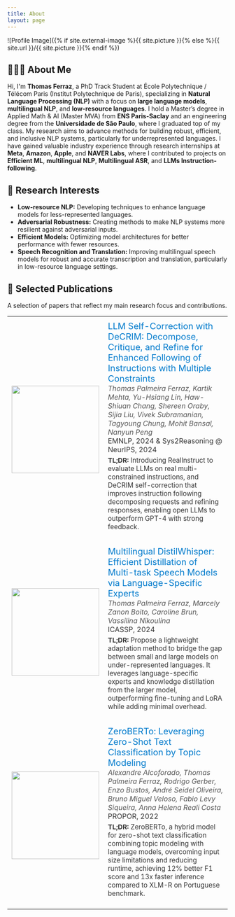 ```yaml
---
title: About
layout: page
---
```

![Profile Image]({% if site.external-image %}{{ site.picture }}{% else %}{{ site.url }}/{{ site.picture }}{% endif %})

<section id="about-me">
    <h2>👨🏻‍💻 About Me</h2>
    <p>
        Hi, I'm <strong>Thomas Ferraz</strong>, a PhD Track Student at École Polytechnique / Télécom Paris (Institut Polytechnique de Paris), specializing
        in <strong>Natural Language Processing (NLP)</strong> with a focus on <strong>large language models</strong>,
        <strong>multilingual NLP</strong>, and <strong>low-resource languages</strong>. I hold a Master’s degree in Applied Math & AI (Master MVA)
        from <strong>ENS Paris-Saclay</strong> and an engineering degree from the <strong>Universidade de São Paulo</strong>, where I graduated
        top of my class. My research aims to advance methods for building robust, efficient, and inclusive NLP systems, particularly for
        underrepresented languages. I have gained valuable industry experience through research internships at <strong>Meta</strong>,
        <strong>Amazon</strong>, <strong>Apple</strong>, and <strong>NAVER Labs</strong>, where I contributed to projects on
        <strong>Efficient ML</strong>, <strong>multilingual NLP</strong>, <strong>Multilingual ASR</strong>, and <strong>LLMs Instruction-following</strong>.
    </p>
</section>

<section id="research-interests">
    <h2>🔬 Research Interests</h2>
    <ul>
        <li><strong>Low-resource NLP:</strong> Developing techniques to enhance language models for less-represented languages.</li>
        <li><strong>Adversarial Robustness:</strong> Creating methods to make NLP systems more resilient against adversarial inputs.</li>
        <li><strong>Efficient Models:</strong> Optimizing model architectures for better performance with fewer resources.</li>
        <li><strong>Speech Recognition and Translation:</strong> Improving multilingual speech models for robust and accurate transcription and translation, particularly in low-resource language settings.</li>
    </ul>
</section>

<section id="selected-papers">
	<h2>📝 Selected Publications</h2>
    <p>A selection of papers that reflect my main research focus and contributions.</p>

 <table>

  <tr>
    <td style="padding:10px" width="200px">
      <a href="https://arxiv.org/pdf/2410.06458"><img width="200px" style="min-width:100px; object-fit: cover;" src="{{ site.url }}/assets/images/selected_publications/DeCRIM.png"></a>
    </td>
    <td style="padding:10px">
      <a class="paper" href="https://arxiv.org/pdf/2410.06458" style="font-size: 20px; text-decoration: none; color: #007acc;">
        LLM Self-Correction with DeCRIM: Decompose, Critique, and Refine for Enhanced Following of Instructions with Multiple Constraints
      </a><br>
      <span style="font-style: italic; color: #555;">Thomas Palmeira Ferraz, Kartik Mehta, Yu-Hsiang Lin, Haw-Shiuan Chang, Shereen Oraby, Sijia Liu, Vivek Subramanian, Tagyoung Chung, Mohit Bansal, Nanyun Peng</span><br>
      <span style="color: #333;">EMNLP, 2024 & Sys2Reasoning @ NeurIPS, 2024</span><br>
      <p style="margin-top: 5px; font-size: 0.95em; color: #333;"><strong>TL;DR:</strong> Introducing RealInstruct to evaluate LLMs on real multi-constrained instructions, and DeCRIM self-correction that improves instruction following decomposing requests and refining responses, enabling open LLMs to outperform GPT-4 with strong feedback.</p>
    </td>
  </tr>

  <tr>
    <td style="padding:10px">
      <a href="https://arxiv.org/pdf/2311.01070"><img width="200px" style="min-width:100px; object-fit: cover;" src="{{ site.url }}/assets/images/selected_publications/DistilWhisper.png"></a>
    </td>
    <td style="padding:10px">
      <a class="paper" href="https://arxiv.org/pdf/2311.01070" style="font-size: 20px; text-decoration: none; color: #007acc;">
        Multilingual DistilWhisper: Efficient Distillation of Multi-task Speech Models via Language-Specific Experts
      </a><br>
      <span style="font-style: italic; color: #555;">Thomas Palmeira Ferraz, Marcely Zanon Boito, Caroline Brun, Vassilina Nikoulina</span><br>
      <span style="color: #333;">ICASSP, 2024</span><br>
      <p style="margin-top: 5px; font-size: 0.95em; color: #333;"><strong>TL;DR:</strong> Propose a lightweight adaptation method to bridge the gap between small and large models on under-represented languages. It leverages language-specific experts and knowledge distillation from the larger model, outperforming fine-tuning and LoRA while adding minimal overhead.</p>
    </td>
  </tr>
  <tr>
    <td style="padding:10px">
      <a href="https://arxiv.org/pdf/2201.01337"><img width="200px" style="min-width:100px; object-fit: cover;" src="{{ site.url }}/assets/images/selected_publications/ZeroBERTo.png"></a>
    </td>
    <td style="padding:10px">
      <a class="paper" href="https://arxiv.org/pdf/2201.01337" style="font-size: 20px; text-decoration: none; color: #007acc;">
        ZeroBERTo: Leveraging Zero-Shot Text Classification by Topic Modeling
      </a><br>
      <span style="font-style: italic; color: #555;">Alexandre Alcoforado, Thomas Palmeira Ferraz, Rodrigo Gerber, Enzo Bustos, André Seidel Oliveira, Bruno Miguel Veloso, Fabio Levy Siqueira, Anna Helena Reali Costa</span><br>
      <span style="color: #333;">PROPOR, 2022</span><br>
      <p style="margin-top: 5px; font-size: 0.95em; color: #333;"><strong>TL;DR:</strong> ZeroBERTo, a hybrid model for zero-shot text classification combining topic modeling with language models, overcoming input size limitations and reducing runtime, achieving 12% better F1 score and 13x faster inference compared to XLM-R on Portuguese benchmark.</p>
    </td>
  </tr>
<!-- 
  <tr>
    <td style="padding:10px">
      <a href="https://link-to-paper3.com"><img height="75px" style="min-width:100px; object-fit: cover; border-radius: 8px;" src="path/to/image3.jpg"></a>
    </td>
    <td style="padding:10px">
      <a class="paper" href="https://link-to-paper3.com" style="font-size: 20px; text-decoration: none; color: #007acc;">
        Yet Another Paper Title
      </a><br>
      <span style="font-style: italic; color: #555;">Thomas Ferraz, Author F, Author G</span><br>
      <span style="color: #333;">Conference Name, Year</span><br>
      <p style="margin-top: 5px; font-size: 0.95em; color: #333;"><strong>TL;DR:</strong> A concise explanation of the research contributions.</p>
    </td>
  </tr>
-->
</table>


<!-- 
<h2>Skills</h2>

<ul class="skill-list">
	<li>HTML - Jade - Haml - Erb</li>
	<li>Responsive (Mobile First)</li>
	<li>CSS (Stylus, Sass, Less)</li>
	<li>Css Frameworks (Bootstrap, Foundation)</li>
	<li>Javascript (Design Patterns, Tests)</li>
	<li>AngularJS - ReactJS</li>
	<li>Grunt - Gulp - Yeoman</li>
	<li>Git</li>
	<li>PHP</li>
	<li>Python</li>
	<li>MySQL - MongoDB</li>
	<li>Scrum and Kanban</li>
	<li>TDD e Continuous Integration</li>
</ul>

<h2>Projects</h2>

<ul>
	<li><a href="https://github.com/">Lorem Lorem</a></li>
	<li><a href="https://github.com/">Ipsum Dolor</a></li>
	<li><a href="https://github.com/">Dolor Lorem</a></li>
</ul>
-->
